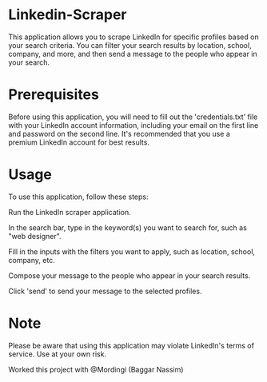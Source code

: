 # Linkedin-Scraper
This application allows you to scrape LinkedIn for specific profiles based on your search criteria. You can filter your search results by location, school, company, and more, and then send a message to the people who appear in your search.

# Prerequisites
Before using this application, you will need to fill out the 'credentials.txt' file with your LinkedIn account information, including your email on the first line and password on the second line. It's recommended that you use a premium LinkedIn account for best results.

# Usage
To use this application, follow these steps:

Run the LinkedIn scraper application.

In the search bar, type in the keyword(s) you want to search for, such as "web designer".

Fill in the inputs with the filters you want to apply, such as location, school, company, etc.

Compose your message to the people who appear in your search results.

Click 'send' to send your message to the selected profiles.

# Note
Please be aware that using this application may violate LinkedIn's terms of service. Use at your own risk.

Worked this project with @Mordingi (Baggar Nassim)
